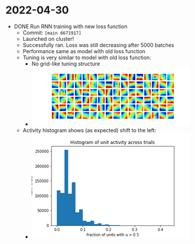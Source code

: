 # 2022-04-30

- DONE Run RNN training with new loss function
	- Commit: `[main 6671917]`
	- Launched on cluster!
	- Successfully ran. Loss was still decreasing after 5000 batches
	- Performance same as model with old loss function
	- Tuning is very similar to model with old loss function:
		- No grid-like tuning structure
		- ![20220430_01_tuning.png](../assets/20220430_01_tuning_1651595971475_0.png)
	- Activity histogram shows (as expected) shift to the left:
		- ![20220430_01_activity.png](../assets/20220430_01_activity_1651595997491_0.png)
